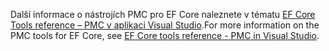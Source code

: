 <span data-ttu-id="b6ff2-101">Další informace o nástrojích PMC pro EF Core naleznete v tématu [EF Core Tools reference – PMC v aplikaci Visual Studio](/ef/core/miscellaneous/cli/powershell).</span><span class="sxs-lookup"><span data-stu-id="b6ff2-101">For more information on the PMC tools for EF Core, see [EF Core tools reference - PMC in Visual Studio](/ef/core/miscellaneous/cli/powershell).</span></span>